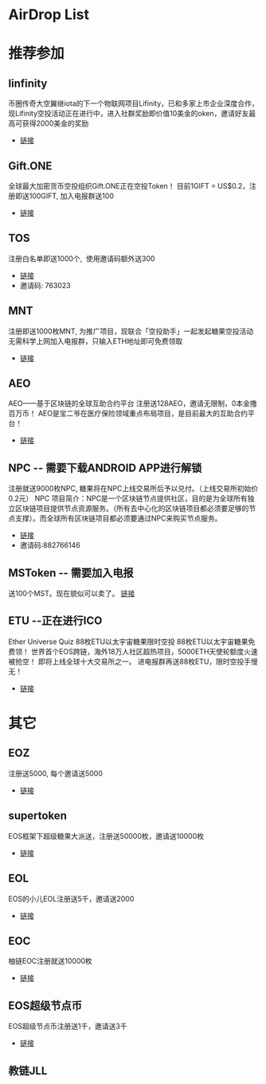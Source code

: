 # AirDrop List

# 推荐参加
## linfinity
币圈传奇大空翼继iota的下一个物联网项目Lifinity，已和多家上市企业深度合作，现Lifinity空投活动正在进行中，进入社群奖励即价值10美金的oken，邀请好友最高可获得2000美金的奖励
* [链接](https://candy.linfinity.io/profile/869f82d78a640856fe502668ff3fc1ca)

## Gift.ONE
全球最大加密货币空投组织Gift.ONE正在空投Token！
目前1GIFT = US$0.2，注册即送100GIFT, 加入电报群送100
* [链接](https://gift.one/i/eEUspE)

## TOS
注册白名单即送1000个,  使用邀请码额外送300
* [链接](https://tos.link)
* 邀请码: 763023

## MNT
注册即送1000枚MNT, 为推广项目，现联合「空投助手」一起发起糖果空投活动
无需科学上网加入电报群，只输入ETH地址即可免费领取
* [链接](https://token.air-drop.top/?invite=ev52jdmh&coin=mnt)

## AEO
AEO——基于区块链的全球互助合约平台
注册送128AEO，邀请无限制，0本金撸百万币！
AEO是宝二爷在医疗保险领域重点布局项目，是目前最大的互助合约平台！
* [链接](https://candy.air-drop.top/?invite=hrziozal&coin=aeo)

## NPC -- 需要下载ANDROID APP进行解锁
注册就送9000枚NPC, 糖果将在NPC上线交易所后予以兑付。（上线交易所初始价0.2元）
NPC 项目简介：NPC是一个区块链节点提供社区，目的是为全球所有独立区块链项目提供节点资源服务。（所有去中心化的区块链项目都必须要足够的节点支撑）。而全球所有区块链项目都必须要通过NPC来购买节点服务。
* [链接](1aau.com/i/882766146 ) 
* 邀请码:882766146

## MSToken -- 需要加入电报
送100个MST。现在貌似可以卖了。
[链接](http://t.mstoken.io/?code=TIN9E0QB8C)

## ETU --正在进行ICO
Ether Universe Quiz 88枚ETU以太宇宙糖果限时空投
88枚ETU以太宇宙糖果免费领！
世界首个EOS跨链，海外18万人社区超热项目，5000ETH天使轮额度火速被抢空！
即将上线全球十大交易所之一。
进电报群再送88枚ETU，限时空投手慢无！
* [链接](https://etu.link/p/c7b38975.html)




# 其它
## EOZ
注册送5000, 每个邀请送5000
* [链接](http://eoz.one/i/2602677)

## supertoken
EOS框架下超级糖果大派送，注册送50000枚，邀请送10000枚
* [链接](http://supertoken100.com/i/220372)

## EOL
EOS的小儿EOL注册送5千，邀请送2000
* [链接](http://eoslian.cn/?_i=MTQ4NzE4)

## EOC
柚链EOC注册就送10000枚
* [链接](xiguacs.cn/L/index/c/385251)

## EOS超级节点币
EOS超级节点币注册送1千，邀请送3千
* [链接](http://bit59.com/i/236679)


##  教链JLL

